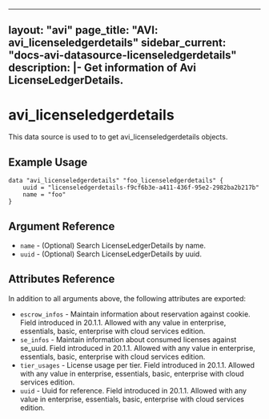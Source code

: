 <!--
    Copyright 2021 VMware, Inc.
    SPDX-License-Identifier: Mozilla Public License 2.0
-->
---
layout: "avi"
page_title: "AVI: avi_licenseledgerdetails"
sidebar_current: "docs-avi-datasource-licenseledgerdetails"
description: |-
  Get information of Avi LicenseLedgerDetails.
---

# avi_licenseledgerdetails

This data source is used to to get avi_licenseledgerdetails objects.

## Example Usage

```hcl
data "avi_licenseledgerdetails" "foo_licenseledgerdetails" {
    uuid = "licenseledgerdetails-f9cf6b3e-a411-436f-95e2-2982ba2b217b"
    name = "foo"
}
```

## Argument Reference

* `name` - (Optional) Search LicenseLedgerDetails by name.
* `uuid` - (Optional) Search LicenseLedgerDetails by uuid.

## Attributes Reference

In addition to all arguments above, the following attributes are exported:

* `escrow_infos` - Maintain information about reservation against cookie. Field introduced in 20.1.1. Allowed with any value in enterprise, essentials, basic, enterprise with cloud services edition.
* `se_infos` - Maintain information about consumed licenses against se_uuid. Field introduced in 20.1.1. Allowed with any value in enterprise, essentials, basic, enterprise with cloud services edition.
* `tier_usages` - License usage per tier. Field introduced in 20.1.1. Allowed with any value in enterprise, essentials, basic, enterprise with cloud services edition.
* `uuid` - Uuid for reference. Field introduced in 20.1.1. Allowed with any value in enterprise, essentials, basic, enterprise with cloud services edition.


